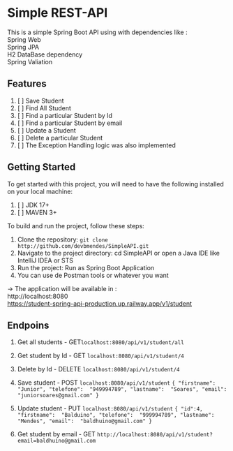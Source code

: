# Simple REST-API
<p> This is a simple Spring Boot API using with dependencies like : </br>
Spring Web </br>
Spring JPA </br>
H2 DataBase dependency</br>
Spring Valiation </br>
 <p/>
<h2> Features </h2>

 1. [ ] Save Student
 2. [ ] Find All Student
 3. [ ] Find a particular Student by Id
 4. [ ] Find a particular Student by email
 5. [ ] Update a Student
 6. [ ] Delete a particular Student
 7. [ ] The Exception Handling logic was also implemented
<h2> Getting Started </h2>
<p> To get started with this project, you will need to have the following installed on your local machine: </p>
 
 1. [ ] JDK 17+
 2. [ ] MAVEN 3+

To build and run the project, follow these steps:
 1. Clone the repository: `git clone http://github.com/devbmendes/SimpleAPI.git`
 2. Navigate to the project directory: cd SimpleAPI or open a Java IDE like IntelliJ IDEA or STS
 3. Run the project: Run as Spring Boot Application
 4. You can use de Postman tools or whatever you want
 
-> The application will be available in : <br/>
http://localhost:8080 <br> https://student-spring-api-production.up.railway.app/v1/student
## Endpoins

 1. Get all students - GET`localhost:8080/api/v1/student/all`
 2. Get student by Id - GET `localhost:8080/api/v1/student/4`
 3. Delete by Id - DELETE `localhost:8080/api/v1/student/4`
 4. Save student - POST  `localhost:8080/api/v1/student` 
 `{
     "firstname":  "Junior",
     "telefone":  "949994789",
     "lastname":  "Soares",
     "email":  "juniorsoares@gmail.com"
    }`

5. Update student - PUT `localhost:8080/api/v1/student`
	`{
	  "id":4,
    "firstname":  "Balduino",
    "telefone":  "999994789",
    "lastname":  "Mendes",
    "email":  "baldhuino@gmail.com"
    }`
6. Get student by email - GET `http://localhost:8080/api/v1/student?email=baldhuino@gmail.com`
 
